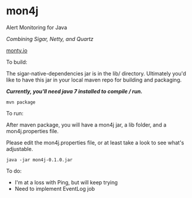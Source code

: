 mon4j
=====

Alert Monitoring for Java

*Combining Sigar, Netty, and Quartz*

[monty.io](https://monty.io)

To build:

The sigar-native-dependencies jar is in the lib/ directory. Ultimately you'd like to have this jar in your local maven repo for building and packaging.

***Currently, you'll need java 7 installed to compile / run.***

    mvn package

To run:

After maven package, you will have a mon4j jar, a lib folder, and a mon4j.properties file.

Please edit the mon4j.properties file, or at least take a look to see what's adjustable.

    java -jar mon4j-0.1.0.jar

To do:

* I'm at a loss with Ping, but will keep trying
* Need to implement EventLog job
